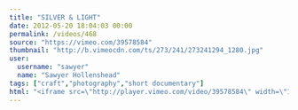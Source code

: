 ```yaml
---
title: "SILVER & LIGHT"
date: 2012-05-20 18:04:03 00:00
permalink: /videos/468
source: "https://vimeo.com/39578584"
thumbnail: "http://b.vimeocdn.com/ts/273/241/273241294_1280.jpg"
user:
  username: "sawyer"
  name: "Sawyer Hollenshead"
tags: ["craft","photography","short documentary"]
html: "<iframe src=\"http://player.vimeo.com/video/39578584\" width=\"1280\" height=\"720\" frameborder=\"0\" webkitallowfullscreen mozallowfullscreen allowfullscreen></iframe>"
---
```


